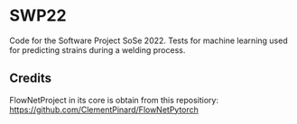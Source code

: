 # SWP22
Code for the Software Project SoSe 2022. Tests for machine learning used for predicting strains during a welding process.

## Credits

FlowNetProject in its core is obtain from this repositiory:
https://github.com/ClementPinard/FlowNetPytorch
